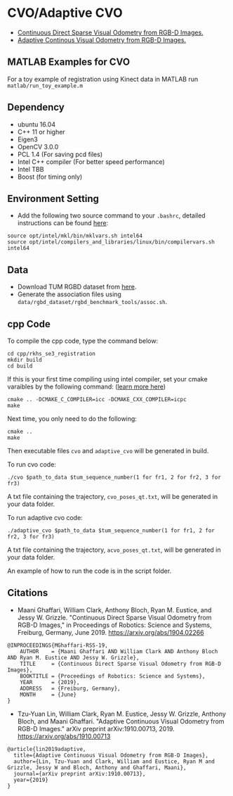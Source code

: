 # CVO/Adaptive CVO
* <a href="https://arxiv.org/pdf/1904.02266.pdf" target="_blank">Continuous Direct Sparse Visual Odometry from RGB-D Images.</a>
* <a href="https://arxiv.org/pdf/1910.00713.pdf" target="_blank">Adaptive Continous Visual Odometry from RGB-D Images.</a>

## MATLAB Examples for CVO
For a toy example of registration using Kinect data in MATLAB run `matlab/run_toy_example.m`

## Dependency
* ubuntu 16.04
* C++ 11 or higher
* Eigen3
* OpenCV 3.0.0
* PCL 1.4 (For saving pcd files)
* Intel C++ compiler (For better speed performance)
* Intel TBB
* Boost (for timing only)

## Environment Setting
* Add the following two source command to your ```.bashrc```, detailed instructions can be found [here](https://software.intel.com/en-us/articles/setting-up-the-build-environment-for-using-intel-c-or-fortran-compilers):

```
source opt/intel/mkl/bin/mklvars.sh intel64
source opt/intel/compilers_and_libraries/linux/bin/compilervars.sh intel64
``` 

## Data
* Download TUM RGBD dataset from [here](https://vision.in.tum.de/data/datasets/rgbd-dataset/download).
* Generate the association files using ```data/rgbd_dataset/rgbd_benchmark_tools/assoc.sh```.

## cpp Code
To compile the cpp code, type the command below:
``` 
cd cpp/rkhs_se3_registration
mkdir build
cd build
```
If this is your first time compiling using intel compiler, set your cmake varaibles by the following command: ([learn more here](https://gitlab.kitware.com/cmake/community/wikis/FAQ#how-do-i-use-a-different-compiler))
```
cmake .. -DCMAKE_C_COMPILER=icc -DCMAKE_CXX_COMPILER=icpc
make
```
Next time, you only need to do the following:
```
cmake ..
make
```
Then executable files ```cvo``` and ```adaptive_cvo``` will be generated in build.

To run cvo code: 
```
./cvo $path_to_data $tum_sequence_number(1 for fr1, 2 for fr2, 3 for fr3)
```
A txt file containing the trajectory, ```cvo_poses_qt.txt```, will be generated in your data folder.

To run adaptive cvo code:
```
./adaptive_cvo $path_to_data $tum_sequence_number(1 for fr1, 2 for fr2, 3 for fr3)
```
A txt file containing the trajectory, ```acvo_poses_qt.txt```, will be generated in your data folder.

An example of how to run the code is in the script folder.

## Citations
* Maani Ghaffari, William Clark, Anthony Bloch, Ryan M. Eustice, and Jessy W. Grizzle. "Continuous Direct Sparse Visual Odometry from RGB-D Images," in Proceedings of Robotics: Science and Systems, Freiburg, Germany, June 2019. https://arxiv.org/abs/1904.02266
```
@INPROCEEDINGS{MGhaffari-RSS-19, 
    AUTHOR    = {Maani Ghaffari AND William Clark AND Anthony Bloch AND Ryan M. Eustice AND Jessy W. Grizzle}, 
    TITLE     = {Continuous Direct Sparse Visual Odometry from RGB-D Images}, 
    BOOKTITLE = {Proceedings of Robotics: Science and Systems}, 
    YEAR      = {2019}, 
    ADDRESS   = {Freiburg, Germany}, 
    MONTH     = {June} 
} 
```
* Tzu-Yuan Lin, William Clark, Ryan M. Eustice, Jessy W. Grizzle, Anthony Bloch, and Maani Ghaffari. "Adaptive Continuous Visual Odometry from RGB-D Images." arXiv preprint arXiv:1910.00713, 2019. https://arxiv.org/abs/1910.00713
```
@article{lin2019adaptive,
  title={Adaptive Continuous Visual Odometry from RGB-D Images},
  author={Lin, Tzu-Yuan and Clark, William and Eustice, Ryan M and Grizzle, Jessy W and Bloch, Anthony and Ghaffari, Maani},
  journal={arXiv preprint arXiv:1910.00713},
  year={2019}
}
```
